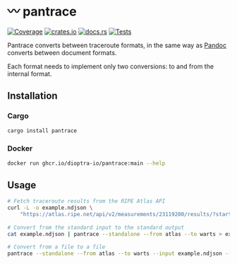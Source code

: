 # 〰️ pantrace

[![Coverage](https://img.shields.io/codecov/c/github/dioptra-io/pantrace?logo=codecov&logoColor=white)](https://app.codecov.io/gh/dioptra-io/pantrace)
[![crates.io](https://img.shields.io/crates/v/pantrace?logo=rust)](https://crates.io/crates/pantrace/)
[![docs.rs](https://img.shields.io/docsrs/pantrace?logo=docs.rs)](https://docs.rs/pantrace/)
[![Tests](https://img.shields.io/github/workflow/status/dioptra-io/pantrace/Tests?logo=github&label=tests)](https://github.com/dioptra-io/pantrace/actions/workflows/tests.yml)

Pantrace converts between traceroute formats, in the same way as [Pandoc](https://pandoc.org) converts between document formats.

Each format needs to implement only two conversions: to and from the internal format.

## Installation

### Cargo

```bash
cargo install pantrace
```

### Docker

```bash
docker run ghcr.io/dioptra-io/pantrace:main --help
```

## Usage

```bash
# Fetch traceroute results from the RIPE Atlas API
curl -L -o example.ndjson \
    "https://atlas.ripe.net/api/v2/measurements/23119200/results/?start=1625097600&stop=1625788799&format=txt&probe_ids=6479"
  
# Convert from the standard input to the standard output
cat example.ndjson | pantrace --standalone --from atlas --to warts > example.warts

# Convert from a file to a file
pantrace --standalone --from atlas --to warts --input example.ndjson --output example.warts
```
